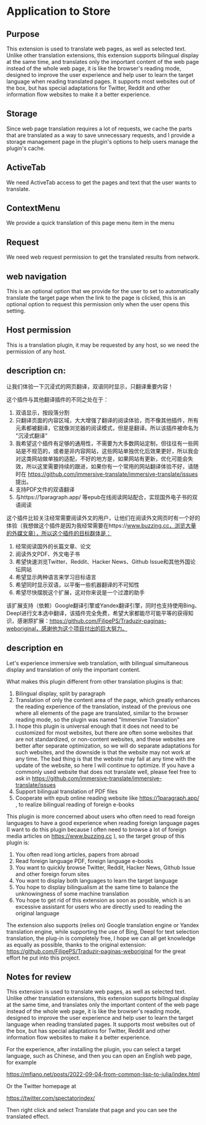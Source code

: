 # Application to Store





## Purpose

This extension is used to translate web pages, as well as selected text. Unlike other translation extensions, this extension supports bilingual display at the same time, and translates only the important content of the web page instead of the whole web page, it is like the browser's reading mode, designed to improve the user experience and help user to learn the target language when reading translated pages. It supports most websites out of the box, but has special adaptations for Twitter, Reddit and other information flow websites to make it a better experience.


## Storage

Since web page translation requires a lot of requests, we cache the parts that are translated as a way to save unnecessary requests, and I provide a storage management page in the plugin's options to help users manage the plugin's cache.


## ActiveTab

We need ActiveTab access to get the pages and text that the user wants to translate.

## ContextMenu

We provide a quick translation of this page menu item in the menu

## Request

We need web request permission to get the translated results from network.


## web navigation

This is an optional option that we provide for the user to set to automatically translate the target page when the link to the page is clicked, this is an optional option to request this permission only when the user opens this setting.


## Host permission

This is a translation plugin, it may be requested by any host, so we need the permission of any host.


## description cn:

让我们体验一下沉浸式的网页翻译，双语同时显示，只翻译重要内容！

这个插件与其他翻译插件的不同之处在于：

1. 双语显示，按段落分割
2. 只翻译页面的内容区域，大大增强了翻译的阅读体验，而不像其他插件，所有元素都被翻译，它就像浏览器的阅读模式，但是是翻译。所以该插件被命名为 "沉浸式翻译"
3. 我希望这个插件有足够的通用性，不需要为大多数网站定制，但往往有一些网站是不规范的，或者是非内容网站，这些网站单独优化后效果更好，所以我会对这类网站做单独的适配，不好的地方是，如果网站有更新，优化可能会失效，所以这里需要持续的跟进，如果你有一个常用的网站翻译体验不好，请随时在 https://github.com/immersive-translate/immersive-translate/issues 提出。
4. 支持PDF文件的双语翻译
5. 与https://1paragraph.app/ 等epub在线阅读网站配合，实现国外电子书的双语阅读

这个插件比较关注经常需要阅读外文的用户，让他们在阅读外文网页时有一个好的体验（我想做这个插件是因为我经常需要在https://www.buzzing.cc，浏览大量的外媒文章），所以这个插件的目标群体是：

1. 经常阅读国外的长篇文章、论文
2. 阅读外文PDF、外文电子书
3. 希望快速浏览Twitter、Reddit、Hacker News、Github Issue和其他外国论坛网站
4. 希望显示两种语言来学习目标语言
5. 希望同时显示双语，以平衡一些机器翻译的不可知性
6. 希望尽快摆脱这个扩展，这对你来说是一个过渡的助手

该扩展支持（依赖）Google翻译引擎或Yandex翻译引擎，同时也支持使用Bing、Deepl进行文本选中翻译，该插件完全免费，希望大家都能尽可能平等的获得知识，感谢原扩展：https://github.com/FilipePS/Traduzir-paginas-weboriginal，感谢他为这个项目付出的巨大努力。


## description en

Let's experience immersive web translation, with bilingual simultaneous display and translation of only the important content. 

What makes this plugin different from other translation plugins is that:

1. Bilingual display, split by paragraph
2. Translation of only the content area of the page, which greatly enhances the reading experience of the translation, instead of the previous one where all elements of the page are translated, similar to the browser reading mode, so the plugin was named "Immersive Translation"
3. I hope this plugin is universal enough that it does not need to be customized for most websites, but there are often some websites that are not standardized, or non-content websites, and these websites are better after separate optimization, so we will do separate adaptations for such websites, and the downside is that the website may not work at any time. The bad thing is that the website may fail at any time with the update of the website, so here I will continue to optimize. If you have a commonly used website that does not translate well, please feel free to ask in https://github.com/immersive-translate/immersive-translate/issues
4. Support bilingual translation of PDF files
5. Cooperate with epub online reading website like https://1paragraph.app/ , to realize bilingual reading of foreign e-books

This plugin is more concerned about users who often need to read foreign languages to have a good experience when reading foreign language pages (I want to do this plugin because I often need to browse a lot of foreign media articles on https://www.buzzing.cc ), so the target group of this plugin is:

1. You often read long articles, papers from abroad
2. Read foreign language PDF, foreign language e-books
3. You want to quickly browse Twitter, Reddit, Hacker News, Github Issue and other foreign forum sites
4. You want to display both languages to learn the target language
5. You hope to display bilingualism at the same time to balance the unknowingness of some machine translation
6. You hope to get rid of this extension as soon as possible, which is an excessive assistant for users who are directly used to reading the original language

The extension also supports (relies on) Google translation engine or Yandex translation engine, while supporting the use of Bing, Deepl for text selection translation, the plug-in is completely free, I hope we can all get knowledge as equally as possible, thanks to the original extension: https://github.com/FilipePS/Traduzir-paginas-weboriginal for the great effort he put into this project.


## Notes for review


This extension is used to translate web pages, as well as selected text. Unlike other translation extensions, this extension supports bilingual display at the same time, and translates only the important content of the web page instead of the whole web page, it is like the browser's reading mode, designed to improve the user experience and help user to learn the target language when reading translated pages. It supports most websites out of the box, but has special adaptations for Twitter, Reddit and other information flow websites to make it a better experience.

For the experience, after installing the plugin, you can select a target language, such as Chinese, and then you can open an English web page, for example

https://mfiano.net/posts/2022-09-04-from-common-lisp-to-julia/index.html

Or the Twitter homepage at

https://twitter.com/spectatorindex/

Then right click and select Translate that page and you can see the translated effect.
